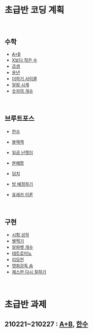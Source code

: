 # 초급반 코딩 계획

　

## 수학

* [A+B](https://www.acmicpc.net/problem/11021)
* [X보다 작은 수](https://www.acmicpc.net/problem/10871)
* [곱셈](https://www.acmicpc.net/problem/2588)
* [윤년](https://www.acmicpc.net/problem/2753)
* [더하기 사이클](https://www.acmicpc.net/problem/1110)
* [알람 시계](https://www.acmicpc.net/problem/2884)
* [숫자의 개수](https://www.acmicpc.net/problem/2577)

　

## 브루트포스

* [한수](https://www.acmicpc.net/problem/1065)

* [블랙잭](https://www.acmicpc.net/problem/2798)

* [일곱 난쟁이](https://www.acmicpc.net/problem/2309)
* [분해합](https://www.acmicpc.net/problem/2231)
* [덩치](https://www.acmicpc.net/problem/7568)
* [방 배정하기](https://www.acmicpc.net/problem/14697)
* [유레카 이론](https://www.acmicpc.net/problem/10448)

　

## 구현

* [시험 성적](https://www.acmicpc.net/problem/9498)
* [별찍기](https://www.acmicpc.net/problem/2442)
* [알파벳 개수](https://www.acmicpc.net/problem/10808)
* [테트로미노](https://www.acmicpc.net/problem/14500)
* [리모컨](https://www.acmicpc.net/problem/1107)
* [영화감독 숌](https://www.acmicpc.net/problem/1436)
* [체스판 다시 칠하기](https://www.acmicpc.net/problem/1018)

　

# 초급반 과제

## 210221~210227 : [A+B](https://www.acmicpc.net/problem/11021), [한수](https://www.acmicpc.net/problem/1065)



